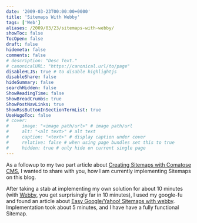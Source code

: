 ```yaml
---
date: '2009-03-23T00:00:00+0000'
title: 'Sitemaps With Webby'
tags: ['Web']
aliases: /2009/03/23/sitemaps-with-webby/
showToc: false
TocOpen: false
draft: false
hidemeta: false
comments: false
# description: "Desc Text."
# canonicalURL: "https://canonical.url/to/page"
disableHLJS: true # to disable highlightjs
disableShare: false
hideSummary: false
searchHidden: false
ShowReadingTime: false
ShowBreadCrumbs: true
ShowPostNavLinks: true
ShowRssButtonInSectionTermList: true
UseHugoToc: false
# cover:
#     image: "<image path/url>" # image path/url
#     alt: "<alt text>" # alt text
#     caption: "<text>" # display caption under cover
#     relative: false # when using page bundles set this to true
#     hidden: true # only hide on current single page
---
```


As a followup to my two part article about [Creating Sitemaps with Comatose CMS](/2009/03/16/creating-sitemaps-with-comatose-cms/), I wanted to share with you, how I am currently implementing Sitemaps on this blog.

After taking a stab at implementing my own solution for about 10 minutes (with [Webby](http://webby.rubyforge.org/), you get surprisingly far in 10 minutes), I used my google-fu and found an article about [Easy Google/Yahoo! Sitemaps with webby](http://www.opensourcery.co.za/2008/10/19/easy-googleyahoo-sitemaps-with-webby). Implementation took about 5 minutes, and I have have a fully functional Sitemap.
